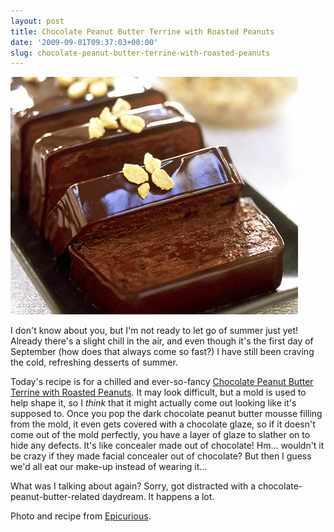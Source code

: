 ```yaml
---
layout: post
title: Chocolate Peanut Butter Terrine with Roasted Peanuts
date: '2009-09-01T09:37:03+00:00'
slug: chocolate-peanut-butter-terrine-with-roasted-peanuts
---
```

<a href="http://www.epicurious.com/recipes/food/views/Chocolate-Peanut-Butter-Terrine-with-Sugared-Peanuts-354429"><img src='/images/uploads/2009/08/chocolate_pb_terrine2.jpg' alt='Chocolate Peanut Butter Terrine with Roasted Peanuts' /></a>

I don't know about you, but I'm not ready to let go of summer just yet! Already there's a slight chill in the air, and even though it's the first day of September (how does that always come so fast?) I have still been craving the cold, refreshing desserts of summer.

Today's recipe is for a chilled and ever-so-fancy <a href="http://www.epicurious.com/recipes/food/views/Chocolate-Peanut-Butter-Terrine-with-Sugared-Peanuts-354429">Chocolate Peanut Butter Terrine with Roasted Peanuts</a>. It may look difficult, but a mold is used to help shape it, so I <em>think</em> that it might actually come out looking like it's supposed to. Once you pop the dark chocolate peanut butter mousse filling from the mold, it even gets covered with a chocolate glaze, so if it doesn't come out of the mold perfectly, you have a layer of glaze to slather on to hide any defects. It's like concealer made out of chocolate! Hm... wouldn't it be crazy if they made facial concealer out of chocolate? But then I guess we'd all eat our make-up instead of wearing it...

What was I talking about again? Sorry, got distracted with a chocolate-peanut-butter-related daydream. It happens a lot.

Photo and recipe from <a href="http://www.epicurious.com/recipes/food/views/Chocolate-Peanut-Butter-Terrine-with-Sugared-Peanuts-354429">Epicurious</a>.
